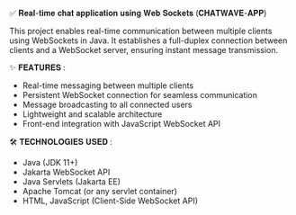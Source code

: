 ✅ 𝐑𝐞𝐚𝐥-𝐭𝐢𝐦𝐞 𝐜𝐡𝐚𝐭 𝐚𝐩𝐩𝐥𝐢𝐜𝐚𝐭𝐢𝐨𝐧 𝐮𝐬𝐢𝐧𝐠 𝐖𝐞𝐛 𝐒𝐨𝐜𝐤𝐞𝐭𝐬 (𝐂𝐇𝐀𝐓𝐖𝐀𝐕𝐄-𝐀𝐏𝐏)

This project enables real-time communication between multiple clients using WebSockets in Java.
It establishes a full-duplex connection between clients and a WebSocket server, ensuring instant message transmission.

✨ 𝐅𝐄𝐀𝐓𝐔𝐑𝐄𝐒 :
- Real-time messaging between multiple clients
- Persistent WebSocket connection for seamless communication
- Message broadcasting to all connected users
- Lightweight and scalable architecture
- Front-end integration with JavaScript WebSocket API

🛠️ 𝐓𝐄𝐂𝐇𝐍𝐎𝐋𝐎𝐆𝐈𝐄𝐒 𝐔𝐒𝐄𝐃 :
* Java (JDK 11+)
* Jakarta WebSocket API
* Java Servlets (Jakarta EE)
* Apache Tomcat (or any servlet container)
* HTML, JavaScript (Client-Side WebSocket API)

